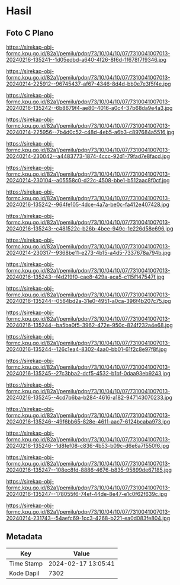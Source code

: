 # Hasil

## Foto C Plano

https://sirekap-obj-formc.kpu.go.id/82a1/pemilu/pdpr/73/10/04/10/07/7310041007013-20240216-135241--1d05edbd-a640-4f26-8f6d-1f678f7f9346.jpg

https://sirekap-obj-formc.kpu.go.id/82a1/pemilu/pdpr/73/10/04/10/07/7310041007013-20240214-225912--96745437-af67-4346-8d4d-bb0e7e3f5f4e.jpg

https://sirekap-obj-formc.kpu.go.id/82a1/pemilu/pdpr/73/10/04/10/07/7310041007013-20240216-135242--6b8679f4-ae80-4016-a0c4-37b68da9e4a3.jpg

https://sirekap-obj-formc.kpu.go.id/82a1/pemilu/pdpr/73/10/04/10/07/7310041007013-20240214-225956--7b4d0c52-c48d-4eb5-a6b3-c897684a5516.jpg

https://sirekap-obj-formc.kpu.go.id/82a1/pemilu/pdpr/73/10/04/10/07/7310041007013-20240214-230042--a4483773-1874-4ccc-92d1-79fad7e8facd.jpg

https://sirekap-obj-formc.kpu.go.id/82a1/pemilu/pdpr/73/10/04/10/07/7310041007013-20240214-230104--a05558c0-d22c-4508-bbe1-b512aac8f0cf.jpg

https://sirekap-obj-formc.kpu.go.id/82a1/pemilu/pdpr/73/10/04/10/07/7310041007013-20240216-135242--964fe105-4dce-4a7a-be0c-fa412e407428.jpg

https://sirekap-obj-formc.kpu.go.id/82a1/pemilu/pdpr/73/10/04/10/07/7310041007013-20240216-135243--c481522c-b26b-4bee-949c-1e226d58e696.jpg

https://sirekap-obj-formc.kpu.go.id/82a1/pemilu/pdpr/73/10/04/10/07/7310041007013-20240214-230317--9368be11-e273-4b15-a4d5-7337678a794b.jpg

https://sirekap-obj-formc.kpu.go.id/82a1/pemilu/pdpr/73/10/04/10/07/7310041007013-20240216-135243--f4d219f0-cae8-429a-aca5-c115f147547f.jpg

https://sirekap-obj-formc.kpu.go.id/82a1/pemilu/pdpr/73/10/04/10/07/7310041007013-20240216-135244--0564bd2a-31e0-4951-a0ca-396f4b207c75.jpg

https://sirekap-obj-formc.kpu.go.id/82a1/pemilu/pdpr/73/10/04/10/07/7310041007013-20240216-135244--ba5ba0f5-3962-472e-950c-824f232a4e68.jpg

https://sirekap-obj-formc.kpu.go.id/82a1/pemilu/pdpr/73/10/04/10/07/7310041007013-20240216-135244--126c1ea4-8302-4aa0-bb01-61f2c8e97f8f.jpg

https://sirekap-obj-formc.kpu.go.id/82a1/pemilu/pdpr/73/10/04/10/07/7310041007013-20240216-135245--27c3bba2-dcf5-4532-b1bf-0daa93eb9243.jpg

https://sirekap-obj-formc.kpu.go.id/82a1/pemilu/pdpr/73/10/04/10/07/7310041007013-20240216-135245--4cd7b6ba-b284-4616-a182-947143070233.jpg

https://sirekap-obj-formc.kpu.go.id/82a1/pemilu/pdpr/73/10/04/10/07/7310041007013-20240216-135246--49f6bb65-828e-4611-aac7-6124bcaba973.jpg

https://sirekap-obj-formc.kpu.go.id/82a1/pemilu/pdpr/73/10/04/10/07/7310041007013-20240216-135246--1d8fef08-c836-4b53-b09c-d6e6a7f550f6.jpg

https://sirekap-obj-formc.kpu.go.id/82a1/pemilu/pdpr/73/10/04/10/07/7310041007013-20240216-135247--108ec8fd-8886-4676-b835-95899de67185.jpg

https://sirekap-obj-formc.kpu.go.id/82a1/pemilu/pdpr/73/10/04/10/07/7310041007013-20240216-135247--178055f6-74ef-44de-8e47-e1c0f62f639c.jpg

https://sirekap-obj-formc.kpu.go.id/82a1/pemilu/pdpr/73/10/04/10/07/7310041007013-20240214-231743--54aefc69-1cc3-4268-b221-ea0d083fe804.jpg


## Metadata

| Key        | Value               |
| ---------- | ------------------- |
| Time Stamp | 2024-02-17 13:05:41 |
| Kode Dapil | 7302                |




